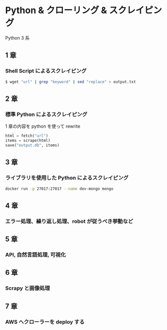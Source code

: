 # Python & クローリング & スクレイピング

Python 3 系

## 1 章

### Shell Script によるスクレイピング

```bash
$ wget "url" | grep "keyword" | sed "replace" > output.txt
```

## 2 章

### 標準 Python によるスクレイピング

1 章の内容を python を使って rewrite

```python
html = fetch("url")
items = scrape(html)
save("output.db", items)
```

## 3 章

### ライブラリを使用した Python によるスクレイピング

```bash
docker run -p 27017:27017 --name dev-mongo mongo
```

## 4 章

### エラー処理、繰り返し処理、robot が従うべき挙動など

## 5 章

### API, 自然言語処理, 可視化

## 6 章

### Scrapy と画像処理

## 7 章

### AWS へクローラーを deploy する
